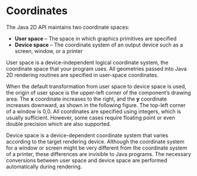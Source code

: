 
# Coordinates

The Java 2D API maintains two coordinate spaces:

- **User space** &#8211; The space in which graphics primitives are specified
- **Device space** &#8211; The coordinate system of an output device such as a screen, window, or a printer

User space is a device-independent logical coordinate system, the coordinate space that your program uses. All geometries passed into Java 2D rendering routines are specified in user-space coordinates.

When the default transformation from user space to device space is used, the origin of user space is the upper-left corner of the component&#8217;s drawing area. The **x** coordinate increases to the right, and the **y** coordinate increases downward, as shown in the following figure. The top-left corner of a window is 0,0. All coordinates are specified using integers, which is usually sufficient. However, some cases require floating point or even double precision which are also supported.

Device space is a device-dependent coordinate system that varies according to the target rendering device. Although the coordinate system for a window or screen might be very different from the coordinate system of a printer, these differences are invisible to Java programs. The necessary conversions between user space and device space are performed automatically during rendering.
